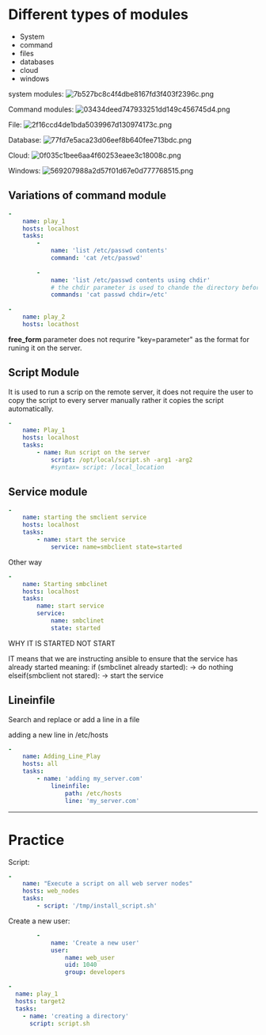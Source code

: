 # Different types of modules

- System
- command
- files
- databases
- cloud
- windows

system modules:
![7b527bc8c4f4dbe8167fd3f403f2396c.png](../_resources/7b527bc8c4f4dbe8167fd3f403f2396c.png)

Command modules:
![03434deed747933251dd149c456745d4.png](../_resources/03434deed747933251dd149c456745d4.png)

File:
![2f16ccd4de1bda5039967d130974173c.png](../_resources/2f16ccd4de1bda5039967d130974173c.png)

Database:
![77fd7e5aca23d06eef8b640fee713bdc.png](../_resources/77fd7e5aca23d06eef8b640fee713bdc.png)

Cloud:
![0f035c1bee6aa4f60253eaee3c18008c.png](../_resources/0f035c1bee6aa4f60253eaee3c18008c.png)

Windows:
![569207988a2d57f01d67e0d777768515.png](../_resources/569207988a2d57f01d67e0d777768515.png)

## Variations of command module

```yaml
-
    name: play_1
    hosts: localhost
    tasks:
        -
            name: 'list /etc/passwd contents'
            command: 'cat /etc/passwd'
            
        -
            name: 'list /etc/passwd contents using chdir'
            # the chdir parameter is used to chande the directory before editing the command.
            commands: 'cat passwd chdir=/etc'
            
-
    name: play_2
    hosts: locathost
```

**free_form** parameter does not requrire "key=parameter" as the format for runing it on the server.

## Script Module

It is used to run a scrip on the remote server, it does not require the user to copy the script to every server manually rather it copies the script automatically.

```yaml
-
    name: Play_1
    hosts: localhost
    tasks:
        - name: Run script on the server
            script: /opt/local/script.sh -arg1 -arg2 
            #syntax= script: /local_location
```

## Service module

```yaml
-
    name: starting the smclient service
    hosts: localhost
    tasks:
        - name: start the service
            service: name=smbclient state=started
```

Other way

```yaml
-
    name: Starting smbclinet
    hosts: localhost
    tasks:
        name: start service
        service:
            name: smbclinet
            state: started
```

WHY IT IS STARTED NOT START

IT means that we are instructing ansible to ensure that the service has already started meaning:
if (smbclinet already started):
-\> do nothing
elseif(smbclient not stared):
-\> start the service

## Lineinfile

Search and replace or add a line in a file

adding a new line in /etc/hosts

```yaml
-
    name: Adding_Line_Play
    hosts: all
    tasks:
        - name: 'adding my_server.com'
            lineinfile:
                path: /etc/hosts
                line: 'my_server.com'
```

* * *

# Practice

Script:

```yaml
- 
    name: "Execute a script on all web server nodes"
    hosts: web_nodes
    tasks:
        - script: '/tmp/install_script.sh'
```

Create a new user:

```yaml
        -
            name: 'Create a new user'
            user:
                name: web_user
                uid: 1040
                group: developers
```

```yaml
-
  name: play_1
  hosts: target2
  tasks:
    - name: 'creating a directory'
      script: script.sh
```